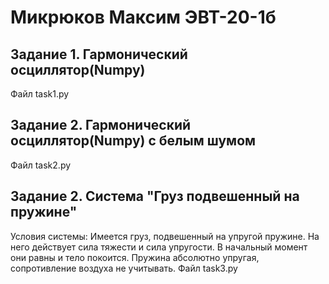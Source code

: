 # Микрюков Максим ЭВТ-20-1б

## Задание 1. Гармонический осциллятор(Numpy)
Файл task1.py

## Задание 2. Гармонический осциллятор(Numpy) с белым шумом
Файл task2.py

## Задание 2. Система "Груз подвешенный на пружине"
Условия системы: Имеется груз, подвешенный на упругой пружине. На него действует сила тяжести и сила упругости. В начальный момент они равны и тело покоится. Пружина абсолютно упругая, сопротивление воздуха не учитывать.
Файл task3.py
